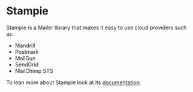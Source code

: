 Stampie
=======

Stampie is a Mailer library that makes it easy to use cloud providers such as:

* Mandrill
* Postmark
* MailGun
* SendGrid
* MailChimp STS

To lean more about Stampie look at its [documentation](stampie2/blob/master/doc/index.md).
